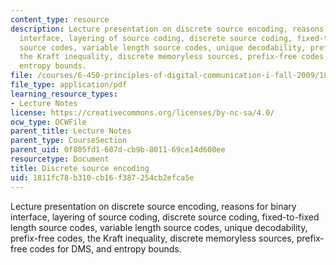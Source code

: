 ```yaml
---
content_type: resource
description: Lecture presentation on discrete source encoding, reasons for binary
  interface, layering of source coding, discrete source coding, fixed-to-fixed length
  source codes, variable length source codes, unique decodability, prefix-free codes,
  the Kraft inequality, discrete memoryless sources, prefix-free codes for DMS, and
  entropy bounds.
file: /courses/6-450-principles-of-digital-communication-i-fall-2009/1811fc78b310cb16f387254cb2efca5e_MIT6_450F09_slide02.pdf
file_type: application/pdf
learning_resource_types:
- Lecture Notes
license: https://creativecommons.org/licenses/by-nc-sa/4.0/
ocw_type: OCWFile
parent_title: Lecture Notes
parent_type: CourseSection
parent_uid: 0f805fd1-607d-cb9b-8011-69ce14d600ee
resourcetype: Document
title: Discrete source encoding
uid: 1811fc78-b310-cb16-f387-254cb2efca5e
---
```

Lecture presentation on discrete source encoding, reasons for binary interface, layering of source coding, discrete source coding, fixed-to-fixed length source codes, variable length source codes, unique decodability, prefix-free codes, the Kraft inequality, discrete memoryless sources, prefix-free codes for DMS, and entropy bounds.